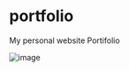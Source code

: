 # portfolio
My personal website Portifolio

![image](https://github.com/Edmitsu/portfolio/assets/65257443/fd4c57cd-4b3e-4475-93a9-a8d30eff155b)
